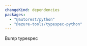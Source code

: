 ```yaml
---
changeKind: dependencies
packages:
  - "@autorest/python"
  - "@azure-tools/typespec-python"
---
```


Bump typespec